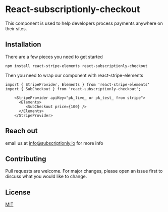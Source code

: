 # React-subscriptionly-checkout

This component is used to help developers process payments anywhere on their sites.

## Installation

There are a few pieces you need to get started
```node
npm install react-stripe-elements react-subscriptionly-checkout
```

Then you need to wrap our component with react-stripe-elements

```
import { StripeProvider, Elements } from 'react-stripe-elements'
import { SubCheckout } from 'react-subscriptionly-checkout'; 

    <StripeProvider apiKey="pk_live_ or pk_test_ from stripe">
      <Elements>
         <SubCheckout price={100} />
      </Elements>
    </StripeProvider>
```

## Reach out
email us at info@subscriptionly.io for more info

## Contributing
Pull requests are welcome. For major changes, please open an issue first to discuss what you would like to change.


## License
[MIT](https://choosealicense.com/licenses/mit/)